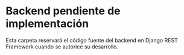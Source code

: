 # Backend pendiente de implementación

Esta carpeta reservará el código fuente del backend en Django REST Framework cuando se autorice su desarrollo.
